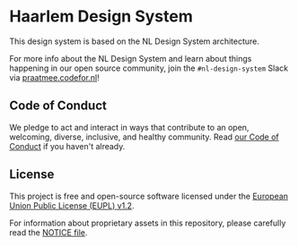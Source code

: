 # Haarlem Design System

This design system is based on the NL Design System architecture.

For more info about the NL Design System and learn about things happening in our open source community, join the `#nl-design-system` Slack via [praatmee.codefor.nl](https://praatmee.codefor.nl)!

## Code of Conduct

We pledge to act and interact in ways that contribute to an open, welcoming, diverse, inclusive, and healthy community. Read [our Code of Conduct](CODE_OF_CONDUCT.md) if you haven't already.

## License

This project is free and open-source software licensed under the [European Union Public License (EUPL) v1.2](LICENSE.md).

For information about proprietary assets in this repository, please carefully read the [NOTICE file](NOTICE.md).
